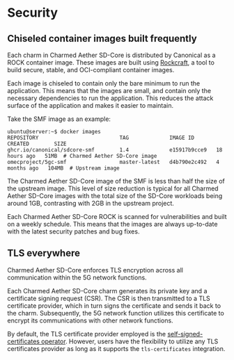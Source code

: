 # Security

## Chiseled container images built frequently

Each charm in Charmed Aether SD-Core is distributed by Canonical as a ROCK container image. These images are built using [Rockcraft](https://canonical-rockcraft.readthedocs-hosted.com/en/latest/), a tool to build secure, stable, and OCI-compliant container images.

Each image is chiseled to contain only the bare minimum to run the application. This means that the images are small, and contain only the necessary dependencies to run the application. This reduces the attack surface of the application and makes it easier to maintain.

Take the SMF image as an example:

```console
ubuntu@server:~$ docker images
REPOSITORY                          TAG             IMAGE ID       CREATED        SIZE
ghcr.io/canonical/sdcore-smf        1.4             e15917b9cce9   18 hours ago   51MB  # Charmed Aether SD-Core image
omecproject/5gc-smf                 master-latest   d4b790e2c492   4 months ago   104MB  # Upstream image
```

The Charmed Aether SD-Core image of the SMF is less than half the size of the upstream image. This level of size reduction is typical for all Charmed Aether SD-Core images with the total size of the SD-Core workloads being around 1GB, contrasting with 2GB in the upstream project.

Each Charmed Aether SD-Core ROCK is scanned for vulnerabilities and built on a weekly schedule. This means that the images are always up-to-date with the latest security patches and bug fixes.

## TLS everywhere

Charmed Aether SD-Core enforces TLS encryption across all communication within the 5G network functions.

Each Charmed Aether SD-Core charm generates its private key and a certificate signing request (CSR). The CSR is then transmitted to a TLS certificate provider, which in turn signs the certificate and sends it back to the charm. Subsequently, the 5G network function utilizes this certificate to encrypt its communications with other network functions.

By default, the TLS certificate provider employed is the [self-signed-certificates operator](https://charmhub.io/self-signed-certificates). However, users have the flexibility to utilize any TLS certificates provider as long as it supports the `tls-certificates` integration.
